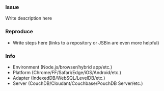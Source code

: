 <!--
     Hello! 👋
     Thank you for opening an issue on PouchDB.
     There is also a 3-Minute read, on how to format your issue: https://guides.github.com/features/mastering-markdown/
     This template is optional, but it may help us fix your issue faster.
-->
### Issue
Write description here

### Reproduce
- Write steps here (links to a repository or JSBin are even more helpful)

### Info
- Environment (Node.js/browser/hybrid app/etc.)
- Platform (Chrome/FF/Safari/Edge/iOS/Android/etc.)
- Adapter (IndexedDB/WebSQL/LevelDB/etc.)
- Server (CouchDB/Cloudant/Couchbase/PouchDB Server/etc.)
